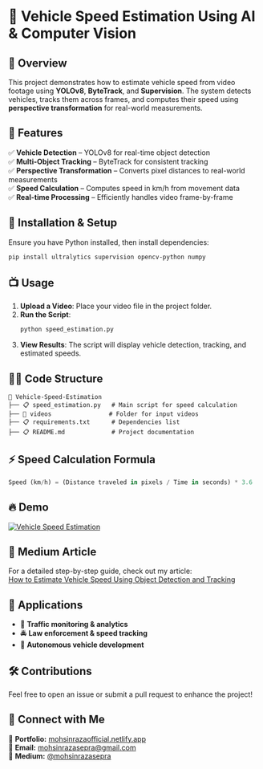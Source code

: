 # 🚗 Vehicle Speed Estimation Using AI & Computer Vision

## 📌 Overview
This project demonstrates how to estimate vehicle speed from video footage using **YOLOv8**, **ByteTrack**, and **Supervision**. The system detects vehicles, tracks them across frames, and computes their speed using **perspective transformation** for real-world measurements.

## 🔧 Features
✅ **Vehicle Detection** – YOLOv8 for real-time object detection  
✅ **Multi-Object Tracking** – ByteTrack for consistent tracking  
✅ **Perspective Transformation** – Converts pixel distances to real-world measurements  
✅ **Speed Calculation** – Computes speed in km/h from movement data  
✅ **Real-time Processing** – Efficiently handles video frame-by-frame  

## 💂 Installation & Setup
Ensure you have Python installed, then install dependencies:
```bash
pip install ultralytics supervision opencv-python numpy
```

## 📺 Usage
1. **Upload a Video**: Place your video file in the project folder.
2. **Run the Script**:
   ```bash
   python speed_estimation.py
   ```
3. **View Results**: The script will display vehicle detection, tracking, and estimated speeds.

## 🏃️‍♂️ Code Structure
```
📂 Vehicle-Speed-Estimation
├── 📋 speed_estimation.py   # Main script for speed calculation
├── 📂 videos                # Folder for input videos
├── 📋 requirements.txt      # Dependencies list
├── 📋 README.md             # Project documentation
```

## ⚡ Speed Calculation Formula
```python
Speed (km/h) = (Distance traveled in pixels / Time in seconds) * 3.6
```

## 🔥 Demo
[![Vehicle Speed Estimation](https://your-image-or-demo-link.com)](https://www.youtube.com/watch?v=2QkXjGXGNFE)

## 📖 Medium Article
For a detailed step-by-step guide, check out my article:  
[How to Estimate Vehicle Speed Using Object Detection and Tracking](https://medium.com/@mohsinrazasepra/how-to-estimate-vehicle-speed-using-object-detection-and-tracking-e68e5404450d)

## 🎯 Applications
- 🚦 **Traffic monitoring & analytics**
- 🚔 **Law enforcement & speed tracking**
- 🤖 **Autonomous vehicle development**

## 🛠️ Contributions
Feel free to open an issue or submit a pull request to enhance the project!

## 📌 Connect with Me
🔗 **Portfolio:** [mohsinrazaofficial.netlify.app](https://mohsinrazaofficial.netlify.app/)  
📧 **Email:** mohsinrazasepra@gmail.com  
🌟 **Medium:** [@mohsinrazasepra](https://medium.com/@mohsinrazasepra)
